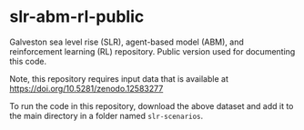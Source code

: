 # slr-abm-rl-public
 Galveston sea level rise (SLR), agent-based model (ABM), and reinforcement learning (RL) repository. Public version used for documenting this code. 


Note, this repository requires input data that is available at 
https://doi.org/10.5281/zenodo.12583277

To run the code in this repository, download the above dataset and add it to the main directory in a folder named `slr-scenarios`.
